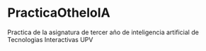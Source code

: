 # PracticaOtheloIA
Practica de la asignatura de tercer año de inteligencia artificial de Tecnologias Interactivas UPV


